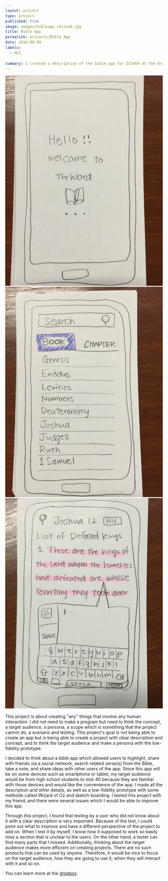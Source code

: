 ```yaml
---
layout: project
type: project
published: true
image: images/bibleapp_resized.jpg
title: Bible App
permalink: projects/Bible App
date: 2016-08-09
labels:
  - HCI

summary: I created a description of the bible app for ICS464 at the University of Hawaii at Manoa.
---
```


<div class="ui small rounded images">
  <img class="ui image" src="../images/bibleapp.jpg">
  <img class="ui image" src="../images/bibleapp-book.jpg">
  <img class="ui image" src="../images/bibleapp-joshua.jpg">
</div>



This project is about creating "any" things that involve any human interaction.  I did not need to make a program but need to think the concept, a target audience, a persona, a scope which is something that the project cannot do, a scenario and testing.  This project's goal is not being able to create an app but is being able to create a project with clear description and concept, and to think the target audience and make a persona with the low-fidelity prototype. 

I decided to think about a bible app which allowed users to highlight, share with friends via a social network, search related verse(s) from the Bible, take a note, and share ideas with other users of the app.  Since this app will be on some devices such as smartphone or tablet, my target audience would be from high school students to mid-40 because they are familiar with those devices and would like the convenience of the app. I made all the description and other details, as well as a low-fidelity prototype with some methods called Wizard of Oz and sketch-boarding. I tested this project with my friend, and there were several issues which I would be able to improve this app.

Through this project, I found that testing by a user who did not know about it with a clear description is very important.  Because of the test, I could point out what to improve and have a different perspective of the project to add on.  When I test it by myself, I know how it supposed to work so easily miss a section that is unclear to the users.  On the other hand, a tester can find many parts that I missed.  Additionally, thinking about the target audience makes more efficient on creating projects.  There are no such products that can be used by *anyone*.  Therefore, it woudl be nice to focus on the target audience, how they are going to use it, when they will interact with it and so on.

You can learn more at the [dropbox](https://www.dropbox.com/s/3ni11qx8upnt1r7/FinalPresentation.mov?dl=0).

